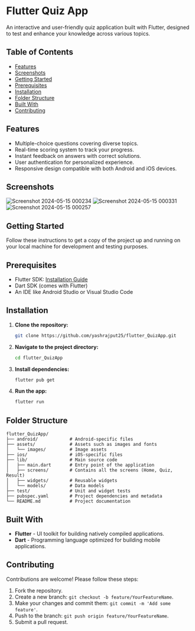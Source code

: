
# **Flutter Quiz App**

An interactive and user-friendly quiz application built with Flutter, designed to test and enhance your knowledge across various topics.

## **Table of Contents**

- [Features](#features)
- [Screenshots](#screenshots)
- [Getting Started](#getting-started)
- [Prerequisites](#prerequisites)
- [Installation](#installation)
- [Folder Structure](#folder-structure)
- [Built With](#built-with)
- [Contributing](#contributing)


## **Features**

- Multiple-choice questions covering diverse topics.
- Real-time scoring system to track your progress.
- Instant feedback on answers with correct solutions.
- User authentication for personalized experience.
- Responsive design compatible with both Android and iOS devices.

## **Screenshots**

![Screenshot 2024-05-15 000234](https://github.com/yashrajput25/flutter_QuizApp/assets/74948146/2ed082ec-701f-4e2f-bdba-c9638688c713)
![Screenshot 2024-05-15 000331](https://github.com/yashrajput25/flutter_QuizApp/assets/74948146/dc312410-3cc1-4a2f-ac22-124d1616306a)
![Screenshot 2024-05-15 000257](https://github.com/yashrajput25/flutter_QuizApp/assets/74948146/e259cdff-7cc1-4049-a524-4f9e997d2026)


## **Getting Started**

Follow these instructions to get a copy of the project up and running on your local machine for development and testing purposes.

## **Prerequisites**

- Flutter SDK: [Installation Guide](https://flutter.dev/docs/get-started/install)
- Dart SDK (comes with Flutter)
- An IDE like Android Studio or Visual Studio Code

## **Installation**

1. **Clone the repository:**
   ```bash
   git clone https://github.com/yashrajput25/flutter_QuizApp.git
   ```

2. **Navigate to the project directory:**
   ```bash
   cd flutter_QuizApp
   ```

3. **Install dependencies:**
   ```bash
   flutter pub get
   ```

4. **Run the app:**
   ```bash
   flutter run
   ```

## **Folder Structure**

```plaintext
flutter_QuizApp/
├── android/            # Android-specific files
├── assets/             # Assets such as images and fonts
│   └── images/         # Image assets
├── ios/                # iOS-specific files
├── lib/                # Main source code
│   ├── main.dart       # Entry point of the application
│   ├── screens/        # Contains all the screens (Home, Quiz, Result)
│   ├── widgets/        # Reusable widgets
│   └── models/         # Data models
├── test/               # Unit and widget tests
├── pubspec.yaml        # Project dependencies and metadata
└── README.md           # Project documentation
```

## **Built With**

- **Flutter** - UI toolkit for building natively compiled applications.
- **Dart** - Programming language optimized for building mobile applications.

## **Contributing**

Contributions are welcome! Please follow these steps:

1. Fork the repository.
2. Create a new branch: `git checkout -b feature/YourFeatureName`.
3. Make your changes and commit them: `git commit -m 'Add some feature'`.
4. Push to the branch: `git push origin feature/YourFeatureName`.
5. Submit a pull request.


